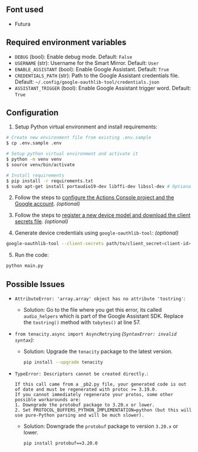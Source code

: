 ## Font used
- Futura

## Required environment variables

- `DEBUG` (bool): Enable debug mode. Default: `False`
- `USERNAME` (str): Username for the Smart Mirror. Default: `User`
- `ENABLE_ASSISTANT` (bool): Enable Google Assistant. Default: `True`
- `CREDENTIALS_PATH` (str): Path to the Google Assistant credentials file. Default: `~/.config/google-oauthlib-tool/credentials.json`
- `ASSISTANT_TRIGGER` (bool): Enable Google Assistant trigger word. Default: `True`

## Configuration

1. Setup Python virtual environment and install requirements:

```bash
# Create new environment file from existing .env.sample
$ cp .env.sample .env

# Setup python virtual environment and activate it
$ python -m venv venv
$ source venv/bin/activate

# Install requirements
$ pip install -r requirements.txt
$ sudo apt-get install portaudio19-dev libffi-dev libssl-dev # Optional for Google Assistant
```

2. Follow the steps to [configure the Actions Console project and the Google account](https://developers.google.com/assistant/sdk/guides/service/python/embed/config-dev-project-and-account). *(optional)*

3. Follow the steps to [register a new device model and download the client secrets file](https://developers.google.com/assistant/sdk/guides/service/python/embed/register-device). *(optional)*

4. Generate device credentials using `google-oauthlib-tool`: *(optional)*

```bash
google-oauthlib-tool --client-secrets path/to/client_secret<client-id>.json --scope https://www.googleapis.com/auth/assistant-sdk-prototype --save
```

5. Run the code:

```bash
python main.py
```

## Possible Issues

- `AttributeError: 'array.array' object has no attribute 'tostring'`:
  - Solution: Go to the file where you get this error, its called `audio_helpers` which is part of the Google Assistant SDK. Replace the `tostring()` method with `tobytes()` at line 57.

- `from tenacity.async import AsyncRetrying` *(`SyntaxError: invalid syntax`):*
    - Solution: Upgrade the `tenacity` package to the latest version.
        ```bash
        pip install --upgrade tenacity
        ```
    
- `TypeError: Descriptors cannot be created directly.`:
    ```
    If this call came from a _pb2.py file, your generated code is out of date and must be regenerated with protoc >= 3.19.0.
    If you cannot immediately regenerate your protos, some other possible workarounds are:
    1. Downgrade the protobuf package to 3.20.x or lower.
    2. Set PROTOCOL_BUFFERS_PYTHON_IMPLEMENTATION=python (but this will use pure-Python parsing and will be much slower).
   ```
   - Solution: Downgrade the `protobuf` package to version `3.20.x` or lower.
        ```bash
        pip install protobuf==3.20.0
        ```